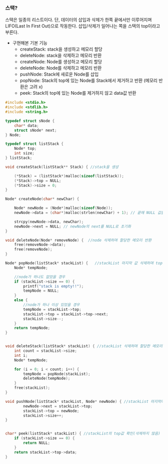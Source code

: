 ### 스택?

스택은 일종의 리스트이다.
단, 데이터의 삽입과 삭제가 한쪽 끝에서만 이루어지며 LIFO(Last In First Out)으로 작동한다.
삽입/삭제가 일어나는 쪽을 스택의 top이라고 부른다.

 - 구현해본 기본 기능
   - createStack: stack을 생성하고 메모리 할당
   - deleteNode: stack을 삭제하고 메모리 반환
   - createNode: Node를 생성하고 메모리 할당
   - deleteNode: Node를 삭제하고 메모리 반환   
   - pushNode: Stack에 새로운 Node를 삽입
   - popNode: Stack의 top에 있는 Node를 Stack에서 제거하고 반환 (메모리 반환은 고려 x)
   - peek: Stack의 top에 있는 Node를 제거하지 않고 data값 반환   

```C
#include <stdio.h>
#include <stdlib.h>
#include <string.h>

typedef struct sNode {
	char* data;
	struct sNode* next;
} Node;

typedef struct listStack {
	Node* top;
	int size;
} listStack;

void createStack(listStack** Stack) { //stack을 생성

	(*Stack) = (listStack*)malloc(sizeof(listStack));
	(*Stack)->top = NULL;
	(*Stack)->size = 0;
}

Node* createNode(char* newChar) {

	Node* newNode = (Node*)malloc(sizeof(Node));
	newNode->data = (char*)malloc(strlen(newChar) + 1); // 끝에 NULL 값을 넣어주기 위한 메모리 할당

	strcpy(newNode->data, newChar);		
	newNode->next = NULL; // newNode의 next를 NULL로 초기화
}

void deleteNode(Node* removeNode) {  //node 삭제하며 할당한 메모리 반환
	free(removeNode->data);
	free(removeNode);
}

Node* popNode(listStack* stackList) {	//stackList 마지막 값 삭제하며 top값 반환
	Node* tempNode;

	//node가 하나도 없었을 경우
	if (stackList->size == 0) {
		printf("stack is empty!!");
		tempNode = NULL;
	}
	else {
		//node가 하나 이상 있었을 경우		
		tempNode = stackList->top;
		stackList->top = stackList->top->next;
		stackList->size--;
	}
	return tempNode;
}


void deleteStack(listStack* stackList) { //stackList 삭제하며 할당한 메모리 반환
	int count = stackList->size;
	int i;
	Node* tempNode;

	for (i = 0; i < count; i++) {
		tempNode = popNode(stackList);
		deleteNode(tempNode);
	}
	free(stackList);
}

void pushNode(listStack* stackList, Node* newNode) { //stackList 마지막에 node 추가	
		newNode->next = stackList->top;
		stackList->top = newNode;	
	    stackList->size++; 
}


char* peek(listStack* stackList) { //stackList의 top값 확인(삭제하지 않음)
	if (stackList->size == 0) {
		return NULL;
	}
	return stackList->top->data;
}
```
